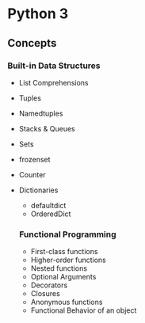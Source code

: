 # Python 3

## Concepts

### Built-in Data Structures
* List Comprehensions
* Tuples
* Namedtuples
* Stacks & Queues
* Sets
* frozenset
* Counter
* Dictionaries
  * defaultdict
  * OrderedDict
  
  ### Functional Programming
  * First-class functions
  * Higher-order functions
  * Nested functions
  * Optional Arguments
  * Decorators
  * Closures
  * Anonymous functions
  * Functional Behavior of an object
